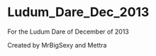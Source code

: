 Ludum_Dare_Dec_2013
===================

For the Ludum Dare of December of 2013

Created by MrBigSexy and Mettra
